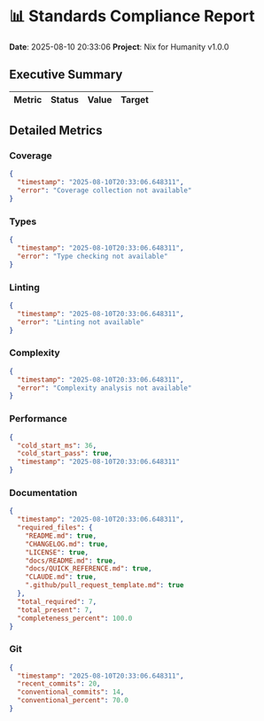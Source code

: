 # 📊 Standards Compliance Report
**Date**: 2025-08-10 20:33:06
**Project**: Nix for Humanity v1.0.0

## Executive Summary

| Metric | Status | Value | Target |
|--------|--------|-------|--------|

## Detailed Metrics

### Coverage
```json
{
  "timestamp": "2025-08-10T20:33:06.648311",
  "error": "Coverage collection not available"
}
```

### Types
```json
{
  "timestamp": "2025-08-10T20:33:06.648311",
  "error": "Type checking not available"
}
```

### Linting
```json
{
  "timestamp": "2025-08-10T20:33:06.648311",
  "error": "Linting not available"
}
```

### Complexity
```json
{
  "timestamp": "2025-08-10T20:33:06.648311",
  "error": "Complexity analysis not available"
}
```

### Performance
```json
{
  "cold_start_ms": 36,
  "cold_start_pass": true,
  "timestamp": "2025-08-10T20:33:06.648311"
}
```

### Documentation
```json
{
  "timestamp": "2025-08-10T20:33:06.648311",
  "required_files": {
    "README.md": true,
    "CHANGELOG.md": true,
    "LICENSE": true,
    "docs/README.md": true,
    "docs/QUICK_REFERENCE.md": true,
    "CLAUDE.md": true,
    ".github/pull_request_template.md": true
  },
  "total_required": 7,
  "total_present": 7,
  "completeness_percent": 100.0
}
```

### Git
```json
{
  "timestamp": "2025-08-10T20:33:06.648311",
  "recent_commits": 20,
  "conventional_commits": 14,
  "conventional_percent": 70.0
}
```
